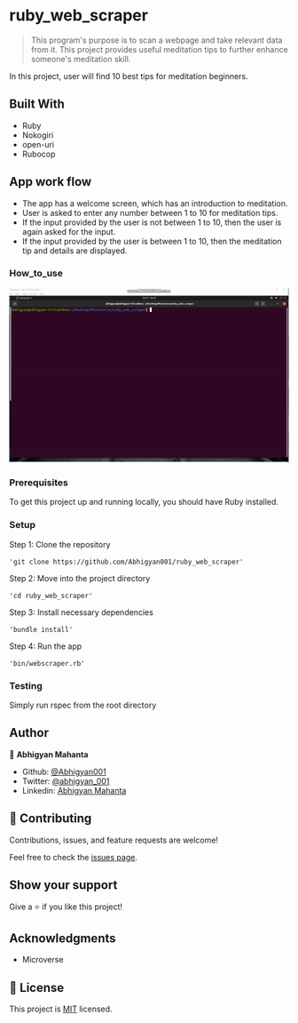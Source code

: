 # ruby_web_scraper

> This program's purpose is to scan a webpage and take relevant data from it. This project provides useful meditation tips to further enhance someone's meditation skill.

In this project, user will find 10 best tips for meditation beginners.

## Built With

- Ruby
- Nokogiri
- open-uri
- Rubocop

## App work flow

- The app has a welcome screen, which has an introduction to meditation.
- User is asked to enter any number between 1 to 10 for meditation tips.
- If the input provided by the user is not between 1 to 10, then the user is again asked for the input.
- If the input provided by the user is between 1 to 10, then the meditation tip and details are displayed.

### How_to_use

![video](./asset/ss.gif)

### Prerequisites

To get this project up and running locally, you should have Ruby installed.

### Setup

Step 1: Clone the repository

```
'git clone https://github.com/Abhigyan001/ruby_web_scraper'
```

Step 2: Move into the project directory

```
'cd ruby_web_scraper'
```

Step 3: Install necessary dependencies

```
'bundle install'
```

Step 4: Run the app

```
'bin/webscraper.rb'
```

### Testing

Simply run rspec from the root directory

## Author

👤 **Abhigyan Mahanta**

- Github: [@Abhigyan001](https://github.com/Abhigyan001)
- Twitter: [@abhigyan_001](https://twitter.com/abhigyan_001)
- Linkedin: [Abhigyan Mahanta](https://www.linkedin.com/in/abhigyan-mahanta-b49799145/)

## 🤝 Contributing

Contributions, issues, and feature requests are welcome!

Feel free to check the [issues page](issues/).

## Show your support

Give a ⭐️ if you like this project!

## Acknowledgments

- Microverse

## 📝 License

This project is [MIT](lic.url) licensed.

